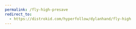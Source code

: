 ```yaml
---
permalink: /fly-high-presave
redirect_to:
  - https://distrokid.com/hyperfollow/dylanhand/fly-high
---
```

